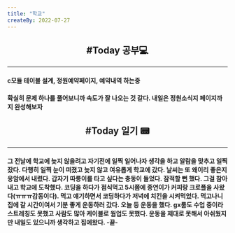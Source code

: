 ```yaml
---
title: "학교"
createBy: 2022-07-27
---
```



<h2 style="text-align:center">#Today 공부💻</h2>

---
#### c모듈 테이블 설계, 정원예약페이지, 예약내역 하는중
#### 확실히 문제 하나를 풀어보니까 속도가 잘 나오는 것 같다. 내일은 정원소식지 페이지까지 완성해보자

<h2 style="text-align:center">#Today 일기 📟</h2>

---
#### 그 전날에 학교에 늦지 않을려고 자기전에 일찍 일어나자 생각을 하고 알람을 맞추고 일찍 잤다. 다행히 일찍 눈이 떠졌고 늦지 않고 여유롭게 학교에 갔다. 날씨는 또 왜이리 좋은지 응암에서 내렸다. 갑자기 따릉이를 타고 싶다는 충동이 들었다. 잠적할 뻔 했다. 그걸 참아내고 학교에 도착했다. 코딩을 하다가 점식먹고 5시쯤에 종연이가 커피랑 크로플을 사왔다(ㅠㅠㅠ감동이다). 먹고 얘기하면서 코딩하다가 저녁에 치킨을 시켜먹었다. 먹고나니 집에 갈 시간이여서 기분 좋게 운동하러 갔다. 오늘 등 운동을 했다. gx룸도 수업 중이라 스트레칭도 못했고 사람도 많아 케이블로 웜업도 못했다. 운동을 제대로 못해서 아쉬웠지만 내일도 있으니까 생각하고 집에왔다. -끝-

